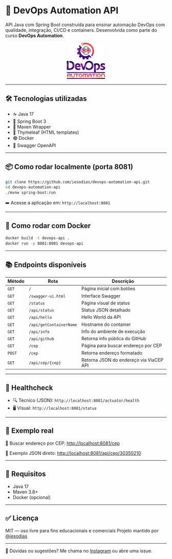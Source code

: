 # 🚀 DevOps Automation API

API Java com Spring Boot construída para ensinar automação DevOps com qualidade, integração, CI/CD e containers.
Desenvolvida como parte do curso **DevOps Automation**.

<p align="center">
  <img src="https://raw.githubusercontent.com/iesodias/devops-automation-api/main/src/main/resources/static/devops.png" alt="DevOps Automation Logo" width="120"/>
</p>

---

## 🛠️ Tecnologias utilizadas

* ☕ Java 17
* 🌱 Spring Boot 3
* 🐘 Maven Wrapper
* 🎨 Thymeleaf (HTML templates)
* 🟣 Docker
* 📘 Swagger OpenAPI

---

## 📦 Como rodar localmente (porta 8081)

```bash
git clone https://github.com/iesodias/devops-automation-api.git
cd devops-automation-api
./mvnw spring-boot:run
```

➡️ Acesse a aplicação em:
`http://localhost:8081`

---

## 🐳 Como rodar com Docker

```bash
docker build -t devops-api .
docker run -p 8081:8081 devops-api
```

---

## 📚 Endpoints disponíveis

| Método | Rota                    | Descrição                               |
| ------ | ----------------------- | --------------------------------------- |
| `GET`  | `/`                     | Página inicial com botões               |
| `GET`  | `/swagger-ui.html`      | Interface Swagger                       |
| `GET`  | `/status`               | Página visual de status                 |
| `GET`  | `/api/status`           | Status JSON detalhado                   |
| `GET`  | `/api/hello`            | Hello World da API                      |
| `GET`  | `/api/getContainerName` | Hostname do container                   |
| `GET`  | `/api/info`             | Info do ambiente de execução            |
| `GET`  | `/api/github`           | Retorna info pública do GitHub          |
| `GET`  | `/cep`                  | Página para buscar endereço por CEP     |
| `POST` | `/cep`                  | Retorna endereço formatado              |
| `GET`  | `/api/cep/{cep}`        | Retorna JSON do endereço via ViaCEP API |

---

## 🧪 Healthcheck

* 🔍 Técnico (JSON): `http://localhost:8081/actuator/health`
* 🖥️ Visual: `http://localhost:8081/status`

---

## 📍 Exemplo real

🔎 Buscar endereço por CEP:
[http://localhost:8081/cep](http://localhost:8081/cep)

🧱 Exemplo JSON direto:
[http://localhost:8081/api/cep/30350210](http://localhost:8081/api/cep/s)

---

## 🧰 Requisitos

* Java 17
* Maven 3.8+
* Docker (opcional)

---

## ✅ Licença

MIT — uso livre para fins educacionais e comerciais
Projeto mantido por [@iesodias](https://github.com/iesodias)

---

💬 Dúvidas ou sugestões? Me chama no [Instagram](https://instagram.com/iesofdias) ou abre uma issue.
